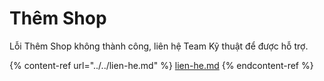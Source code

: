 # Thêm Shop

Lỗi Thêm Shop không thành công, liên hệ Team Kỹ thuật để được hỗ trợ.

{% content-ref url="../../lien-he.md" %}
[lien-he.md](../../lien-he.md)
{% endcontent-ref %}
